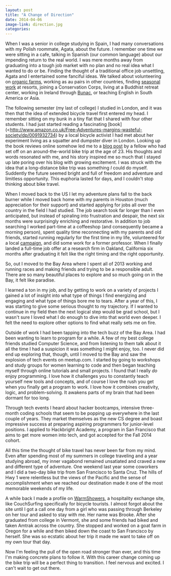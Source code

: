 ```yaml
---
layout: post
title: "A Change of Direction"
date: 2014-04-06 
image-link: direction.jpg
categories: 
---
```

When I was a senior in college studying in Spain, I had many conversations with my Polish roommate, Agata, about the future. I remember one time we were sitting in a cafe, talking in Spanish (our common language) about our impending return to the real world. I was mere months away from graduating into a tough job market with no plan and no real idea what I wanted to do or be. Finding the thought of a traditional office job unsettling, Agata and I entertained some fanciful ideas. We talked about volunteering on [organic farms](http://www.wwoof.net/), working as au pairs in other countries, finding [seasonal work](http://www.coolworks.com/) at resorts, joining a Conservation Corps, living at a Buddhist retreat center, working in Ireland through [Bunac](http://www.bunac.org/), or teaching English in South America or Asia.   

The following semester (my last of college) I studied in London, and it was then that the idea of extended bicycle travel first entered my head. I remember sitting on my bunk in a tiny flat that I shared with four other students. I had just started reading a fascinating [book](<http://www.amazon.co.uk/Free-Adventures-margins-wasteful-society/dp/0091932734) by a local bicycle activist I had met about her experiment living as a squatter and dumpster diver in London. Looking up the book reviews online somehow led me to a [blog post](http://tomsbiketrip.com/how-im-making-a-living-as-an-adventurer/) by a fellow who had set off on an around-the-world bike trip at the age of 23. His thoughts and words resonated with me, and his story inspired me so much that I stayed up late poring over his blog with growing excitement. I was struck with the idea that a long-distance bike trip was something *I* could do myself. Suddently the future seemed bright and full of freedom and adventure and limitless opportunity. This euphoria lasted for days, and I couldn't stop thinking about bike travel.  

When I moved back to the US I let my adventure plans fall to the back burner while I moved back home with my parents in Houston (much appreciation for their support) and started applying for jobs all over the country in the field I had studied. The job search took far longer than I even anticipated, but instead of spiraling into frustration and despair, the next six months were surprisingly enriching and restorative. In addition to job searching I worked part-time at a coffeeshop (and consequently became a morning person), spent quality time reconnecting with my parents and old friends, started running regularly for the first time in my life, volunteered for a local [campaign](http://houstonparksboard.org/bgi/2020/), and did some work for a former professor. When I finally landed a full-time job offer at a research firm in Oakland, California six months after graduating it felt like the right timing and the right opportunity.     
  
So, out I moved to the Bay Area where I spent all of 2013 working and running races and making friends and trying to be a responsible adult. There are so many beautiful places to explore and so much going on in the Bay, it felt like paradise.  

I learned a ton in my job, and by getting to work on a variety of projects I gained a lot of insight into what type of things I find energizing and engaging and what type of things bore me to tears. After a year of this, I was starting to give some serious thought to my trajectory. If I wanted to continue in my field then the next logical step would be grad school, but I wasn't sure I loved what I do enough to dive into that world even deeper. I felt the need to explore other options to find what really sets me on fire.    

Outside of work I had been tapping into the tech buzz of the Bay Area. I had been wanting to learn to program for a while. A few of my best college friends studied Computer Science, and from listening to them talk about it all the time I had a suspicion it was something I might enjoy, too. I never did end up exploring that, though, until I moved to the Bay and saw the explosion of tech events on meetup.com. I started by going to workshops and study groups for women learning to code and then began teaching myself through online tutorials and small projects. I found that I really *do* enjoy programming. I love how it challenges you to constantly teach yourself new tools and concepts, and of course I love the rush you get when you finally get a program to work. I love how it combines creativity, logic, and problem-solving. It awakens parts of my brain that had been dormant for too long.    
    
Through tech events I heard about hacker bootcamps, intensive three-month coding schools that seem to be popping up everywhere in the last couple of years. They market themselves as the new CS degree and boast impressive success at preparing aspiring programmers for junior-level positions. I applied to Hackbright Academy, a program in San Francisco that aims to get more women into tech, and got accepted for the Fall 2014 cohort.    

All this time the thought of bike travel has never been far from my mind. Even after spending most of my summers in college traveling and a year studying abroad, my inner vagabond remained unsatiated and craved a new and different type of adventure. One weekend last year some coworkers and I did a two-day bike trip from San Francisco to Santa Cruz. The hills of Hwy 1 were relentless but the views of the Pacific and the sense of accomplishment when we reached our destination made it one of the most memorable weekends of my life.   
    
A while back I made a profile on [WarmShowers](www.warmshowers.org), a hospitality exchange site, like CouchSurfing specifically for bicycle tourists. I almost forgot about the site until I got a call one day from a girl who was passing through Berkeley on her tour and asked to stay with me. Her name was Brooke. After she graduated from college in Vermont, she and some friends had biked and taken Amtrak across the country. She stopped and worked on a goat farm in Oregon for a while and then biked down the coast to San Francisco by herself. She was so ecstatic about her trip it made me want to take off on my own tour that day.    
    
Now I'm feeling the pull of the open road stronger than ever, and this time I'm making concrete plans to follow it. With this career change coming up the bike trip will be a perfect thing to transition. I feel nervous and excited. I can't wait to get out there.
